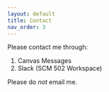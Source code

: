 ```yaml
---
layout: default
title: Contact
nav_order: 3
---
```


Please contact me through: 
1. Canvas Messages
2. Slack (SCM 502 Workspace)

Please do *not* email me. 